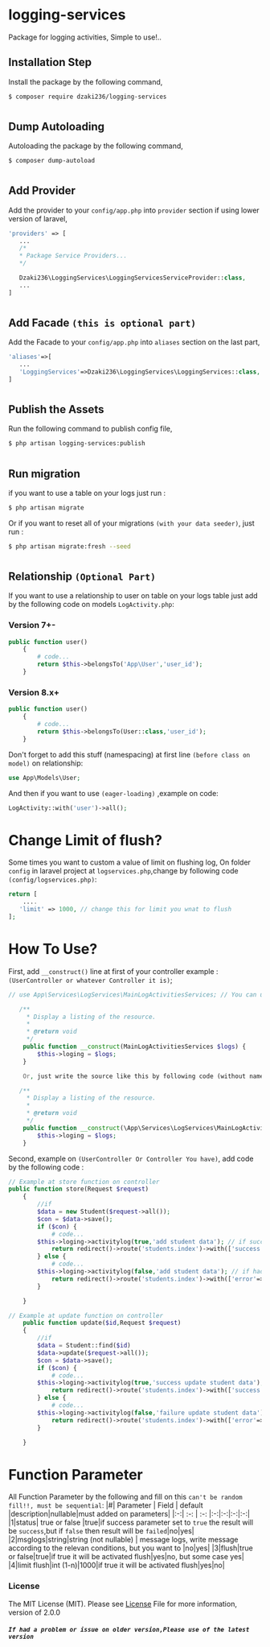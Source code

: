 # logging-services

Package for logging activities, Simple to use!..

## Installation Step

Install the package by the following command,

```bash
$ composer require dzaki236/logging-services
```

#

## Dump Autoloading

Autoloading the package by the following command,

```bash
$ composer dump-autoload
```

#

## Add Provider

Add the provider to your `config/app.php` into `provider` section if using lower version of laravel,

```php
'providers' => [
   ...
   /*
   * Package Service Providers...
   */

   Dzaki236\LoggingServices\LoggingServicesServiceProvider::class,
   ...
]
```

#

## Add Facade `(this is optional part)`

Add the Facade to your `config/app.php` into `aliases` section on the last part,

```php
'aliases'=>[
   ...
   'LoggingServices'=>Dzaki236\LoggingServices\LoggingServices::class,
]
```

#

## Publish the Assets

Run the following command to publish config file,

```bash
$ php artisan logging-services:publish
```

#

## Run migration

if you want to use a table on your logs just run :

```bash
$ php artisan migrate
```

Or if you want to reset all of your migrations `(with your data seeder)`, just run :

```bash
$ php artisan migrate:fresh --seed
```

#

## Relationship `(Optional Part)`

If you want to use a relationship to user on table on your logs table just add by the following code on models `LogActivity.php`:

### Version 7+-

```php
public function user()
    {
        # code...
        return $this->belongsTo('App\User','user_id');
    }
```

### Version 8.x+

```php
public function user()
    {
        # code...
        return $this->belongsTo(User::class,'user_id');
    }
```

Don't forget to add this stuff (namespacing) at first line `(before class on model)` on relationship:

```php
use App\Models\User;
```

And then if you want to use `(eager-loading)` ,example on code:

```php
LogActivity::with('user')->all();
```

#

# Change Limit of flush?

Some times you want to custom a value of limit on flushing log,
On folder `config` in laravel project at `logservices.php`,change by following code `(config/logservices.php)`:

```php
return [
    ....
   'limit' => 1000, // change this for limit you wnat to flush
];
```

#

# How To Use?

First, add `__construct()` line at first of your controller example : `(UserController or whatever Controller it is)`;

```php
// use App\Services\LogServices\MainLogActivitiesServices; // You can use namespacing like this at first line before class on contoller

   /**
     * Display a listing of the resource.
     *
     * @return void
     */
    public function __construct(MainLogActivitiesServices $logs) {
        $this->loging = $logs;
    }

    Or, just write the source like this by following code (without namespacing) :

   /**
     * Display a listing of the resource.
     *
     * @return void
     */
    public function __construct(\App\Services\LogServices\MainLogActivitiesServices $logs) {
        $this->loging = $logs;
    }
```

Second, example on `(UserController Or Controller You have)`, add code by the following code :

```php
// Example at store function on controller
public function store(Request $request)
    {
        //if
        $data = new Student($request->all());
        $con = $data->save();
        if ($con) {
            # code...
        $this->loging->activitylog(true,'add student data'); // if success set to true
            return redirect()->route('students.index')->with(['success'=>'Success!']);
        } else {
            # code...
        $this->loging->activitylog(false,'add student data'); // if had failure on proccess set to false
            return redirect()->route('students.index')->with(['error'=>'Failure!']);
        }

    }

// Example at update function on controller
    public function update($id,Request $request)
    {
        //if
        $data = Student::find($id)
        $data->update($request->all());
        $con = $data->save();
        if ($con) {
            # code...
        $this->loging->activitylog(true,'success update student data'); // if success set to true
            return redirect()->route('students.index')->with(['success'=>'Success!']);
        } else {
            # code...
        $this->loging->activitylog(false,'failure update student data'); // if had failure on proccess set to false
            return redirect()->route('students.index')->with(['error'=>'Failure!']);
        }

    }
```

#

# Function Parameter

All Function Parameter by the following and fill on this `can't be random fill!!, must be sequential`:
|#| Parameter | Field | default |description|nullable|must added on parameters|
|:-:| :-: | :-: |:-:|:-:|:-:|:-:|
|1|status| true or false |true|if success parameter set to `true` the result will be `success`,but if `false` then result will be `failed`|no|yes|
|2|msglogs|string|string (not nullable) | message logs, write message according to the relevan conditions, but you want to |no|yes|
|3|flush|true or false|true|if true it will be activated flush|yes|no, but some case yes|
|4|limit flush|int (1-n)|1000|if true it will be activated flush|yes|no|

### License

The MIT License (MIT). Please see [License]() File for more information, version of 2.0.0

##### `If had a problem or issue on older version,Please use of the latest version`
